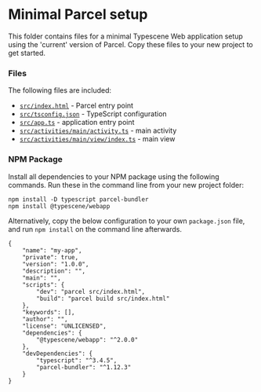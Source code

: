 # Minimal Parcel setup

This folder contains files for a minimal Typescene Web application setup using the 'current' version of Parcel. Copy these files to your new project to get started.

### Files

The following files are included:

* [`src/index.html`](./src/index.html) - Parcel entry point
* [`src/tsconfig.json`](./src/tsconfig.json) - TypeScript configuration
* [`src/app.ts`](./src/app.ts) - application entry point
* [`src/activities/main/activity.ts`](./src/activities/main/activity.ts) - main activity
* [`src/activities/main/view/index.ts`](./src/activities/main/view/index.ts) - main view

### NPM Package

Install all dependencies to your NPM package using the following commands. Run these in the command line from your new project folder:

    npm install -D typescript parcel-bundler
    npm install @typescene/webapp

Alternatively, copy the below configuration to your own `package.json` file, and run `npm install` on the command line afterwards.

    {
        "name": "my-app",
        "private": true,
        "version": "1.0.0",
        "description": "",
        "main": "",
        "scripts": {
            "dev": "parcel src/index.html",
            "build": "parcel build src/index.html"
        },
        "keywords": [],
        "author": "",
        "license": "UNLICENSED",
        "dependencies": {
            "@typescene/webapp": "^2.0.0"
        },
        "devDependencies": {
            "typescript": "^3.4.5",
            "parcel-bundler": "^1.12.3"
        }
    }
